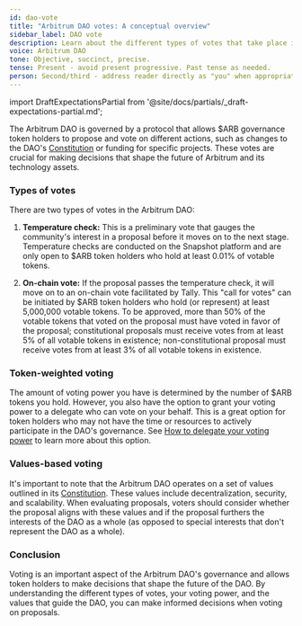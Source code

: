 ```yaml
---
id: dao-vote
title: "Arbitrum DAO votes: A conceptual overview"
sidebar_label: DAO vote
description: Learn about the different types of votes that take place in the Arbitrum DAO.
voice: Arbitrum DAO
tone: Objective, succinct, precise.
tense: Present - avoid present progressive. Past tense as needed.
person: Second/third - address reader directly as "you" when appropriate, refer to the DAO as the DAO, not as "we".
---
```


import DraftExpectationsPartial from '@site/docs/partials/_draft-expectations-partial.md'; 

<DraftExpectationsPartial />

The <a data-quicklook-from='arbitrum-dao '>Arbitrum DAO </a>is governed by a protocol that allows <a data-quicklook-from='arb'>$ARB</a> governance token holders to propose and vote on different actions, such as changes to the DAO's [Constitution](../dao-constitution.md) or funding for specific projects. These votes are crucial for making decisions that shape the future of Arbitrum and its technology assets.

### Types of votes

There are two types of votes in the Arbitrum DAO:

1. **Temperature check:** This is a preliminary vote that gauges the community's interest in a proposal before it moves on to the next stage. Temperature checks are conducted on the Snapshot platform and are only open to $ARB token holders who hold at least 0.01% of <a data-quicklook-from='votable-tokens'>votable tokens</a>.

2. **On-chain vote:** If the proposal passes the temperature check, it will move on to an on-chain vote facilitated by Tally. This "call for votes" can be initiated by $ARB token holders who hold (or represent) at least 5,000,000 votable tokens. To be approved, more than 50% of the votable tokens that voted on the proposal must have voted in favor of the proposal; <a data-quicklook-from='constitutional-aip'>constitutional proposals</a> must receive votes from at least 5% of all votable tokens in existence; <a data-quicklook-from='nonconstitutional-aip'>non-constitutional proposal</a> must receive votes from at least 3% of all votable tokens in existence.

### Token-weighted voting

The amount of voting power you have is determined by the number of $ARB tokens you hold. However, you also have the option to grant your voting power to a <a data-quicklook-from='delegate'>delegate</a> who can vote on your behalf. This is a great option for token holders who may not have the time or resources to actively participate in the DAO's governance. See [How to delegate your voting power](../how-tos/select-delegate-voting-power.md) to learn more about this option.

### Values-based voting

It's important to note that the Arbitrum DAO operates on a set of values outlined in its [Constitution](../dao-constitution.md). These values include decentralization, security, and scalability. When evaluating proposals, voters should consider whether the proposal aligns with these values and if the proposal furthers the interests of the DAO as a whole (as opposed to special interests that don't represent the DAO as a whole).

### Conclusion

Voting is an important aspect of the Arbitrum DAO's governance and allows token holders to make decisions that shape the future of the DAO. By understanding the different types of votes, your voting power, and the values that guide the DAO, you can make informed decisions when voting on proposals.